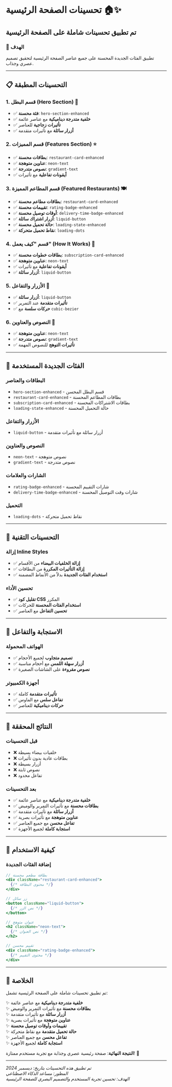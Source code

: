 # تحسينات الصفحة الرئيسية 🏠✨

## تم تطبيق تحسينات شاملة على الصفحة الرئيسية

### 🎯 الهدف
تطبيق الفئات الجديدة المحسنة على جميع عناصر الصفحة الرئيسية لتحقيق تصميم عصري وجذاب.

---

## 📋 التحسينات المطبقة

### 1. قسم البطل (Hero Section) 🌟
- ✅ **فئة محسنة**: `hero-section-enhanced`
- ✅ **خلفية متدرجة ديناميكية** مع عناصر عائمة
- ✅ **تأثيرات زجاجية** للعناصر
- ✅ **أزرار سائلة** مع تأثيرات متقدمة

### 2. قسم المميزات (Features Section) ⭐
- ✅ **بطاقات محسنة**: `restaurant-card-enhanced`
- ✅ **عناوين متوهجة**: `neon-text`
- ✅ **نصوص متدرجة**: `gradient-text`
- ✅ **أيقونات تفاعلية** مع تأثيرات

### 3. قسم المطاعم المميزة (Featured Restaurants) 🍽️
- ✅ **بطاقات مطاعم محسنة**: `restaurant-card-enhanced`
- ✅ **تقييمات محسنة**: `rating-badge-enhanced`
- ✅ **أوقات توصيل محسنة**: `delivery-time-badge-enhanced`
- ✅ **أزرار اشتراك سائلة**: `liquid-button`
- ✅ **حالة تحميل محسنة**: `loading-state-enhanced`
- ✅ **نقاط تحميل متحركة**: `loading-dots`

### 4. قسم "كيف يعمل" (How It Works) 🚀
- ✅ **بطاقات خطوات محسنة**: `subscription-card-enhanced`
- ✅ **عناوين متوهجة**: `neon-text`
- ✅ **أيقونات تفاعلية** مع تأثيرات
- ✅ **أزرار سائلة**: `liquid-button`

### 5. الأزرار والتفاعل 🔘
- ✅ **أزرار سائلة**: `liquid-button`
- ✅ **تأثيرات متقدمة** عند التمرير
- ✅ **حركات سلسة** مع `cubic-bezier`

### 6. النصوص والعناوين 📝
- ✅ **عناوين متوهجة**: `neon-text`
- ✅ **نصوص متدرجة**: `gradient-text`
- ✅ **تأثيرات التوهج** للنصوص المهمة

---

## 🎨 الفئات الجديدة المستخدمة

### البطاقات والعناصر
- `hero-section-enhanced` - قسم البطل المحسن
- `restaurant-card-enhanced` - بطاقات المطاعم المحسنة
- `subscription-card-enhanced` - بطاقات الاشتراكات المحسنة
- `loading-state-enhanced` - حالة التحميل المحسنة

### الأزرار والتفاعل
- `liquid-button` - أزرار سائلة مع تأثيرات متقدمة

### النصوص والعناوين
- `neon-text` - نصوص متوهجة
- `gradient-text` - نصوص متدرجة

### الشارات والعلامات
- `rating-badge-enhanced` - شارات التقييم المحسنة
- `delivery-time-badge-enhanced` - شارات وقت التوصيل المحسنة

### التحميل
- `loading-dots` - نقاط تحميل متحركة

---

## 🔧 التحسينات التقنية

### إزالة Inline Styles
- ✅ **إزالة الخلفيات البيضاء** من الأقسام
- ✅ **إزالة التأثيرات المكررة** من البطاقات
- ✅ **استخدام الفئات الجديدة** بدلاً من الأنماط المضمنة

### تحسين الأداء
- ✅ **تقليل كود CSS** المكرر
- ✅ **استخدام الفئات المحسنة** للحركات
- ✅ **تحسين التفاعل** مع العناصر

---

## 📱 الاستجابة والتفاعل

### الهواتف المحمولة
- ✅ **تصميم متجاوب** لجميع الأحجام
- ✅ **أزرار سهلة اللمس** مع أحجام مناسبة
- ✅ **نصوص مقروءة** على الشاشات الصغيرة

### أجهزة الكمبيوتر
- ✅ **تأثيرات متقدمة** كاملة
- ✅ **تفاعل سلس** مع الماوس
- ✅ **حركات ديناميكية** للعناصر

---

## 🎯 النتائج المحققة

### قبل التحسينات
- ❌ خلفيات بيضاء بسيطة
- ❌ بطاقات عادية بدون تأثيرات
- ❌ أزرار بسيطة
- ❌ نصوص ثابتة
- ❌ تفاعل محدود

### بعد التحسينات
- ✅ **خلفية متدرجة ديناميكية** مع عناصر عائمة
- ✅ **بطاقات محسنة** مع تأثيرات التمرير والوميض
- ✅ **أزرار سائلة** مع تأثيرات متقدمة
- ✅ **عناوين متوهجة** مع تأثيرات بصرية
- ✅ **تفاعل محسن** مع جميع العناصر
- ✅ **استجابة كاملة** لجميع الأجهزة

---

## 🚀 كيفية الاستخدام

### إضافة الفئات الجديدة
```jsx
// بطاقة مطعم محسنة
<div className="restaurant-card-enhanced">
  {/* محتوى البطاقة */}
</div>

// زر سائل
<button className="liquid-button">
  {/* نص الزر */}
</button>

// عنوان متوهج
<h2 className="neon-text">
  {/* نص العنوان */}
</h2>

// تقييم محسن
<div className="rating-badge-enhanced">
  {/* محتوى التقييم */}
</div>
```

---

## 🎉 الخلاصة

تم تطبيق تحسينات شاملة على الصفحة الرئيسية تشمل:

✨ **خلفية متدرجة ديناميكية** مع عناصر عائمة  
✨ **بطاقات محسنة** مع تأثيرات التمرير والوميض  
✨ **أزرار سائلة** مع تأثيرات متقدمة  
✨ **عناوين متوهجة** مع تأثيرات بصرية  
✨ **تقييمات وأوقات توصيل محسنة**  
✨ **حالة تحميل متقدمة** مع نقاط متحركة  
✨ **تفاعل محسن** مع جميع العناصر  
✨ **استجابة كاملة** لجميع الأجهزة  

**النتيجة النهائية**: صفحة رئيسية عصري وجذابة مع تجربة مستخدم ممتازة! 🎊

---

*تم تطبيق هذه التحسينات بتاريخ: ديسمبر 2024*  
*المطور: مساعد الذكاء الاصطناعي*  
*الهدف: تحسين تجربة المستخدم والتصميم البصري للصفحة الرئيسية*
